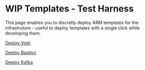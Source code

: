 # WIP Templates - Test Harness

This page enables you to discretly deploy ARM templates for the infrastruture - useful to deploy templates with a single click while developing them.

[Deploy Vnet](https://portal.azure.com/#create/Microsoft.Template/uri/https%3A%2F%2Fraw.githubusercontent.com%2Fnikkh%2Fjanuary%2Fmaster%2Fmain%2Fcreate_vnet.json)

[Deploy Bastion](https://portal.azure.com/#create/Microsoft.Template/uri/https%3A%2F%2Fraw.githubusercontent.com%2Fnikkh%2Fjanuary%2Fmaster%2Fmain%2Fcreate_bastion.json)

[Deploy Kafka](https://portal.azure.com/#create/Microsoft.Template/uri/https%3A%2F%2Fraw.githubusercontent.com%2Fnikkh%2Fjanuary%2Fmaster%2Fmain%2Fcreate_kafka_cluster.json)


